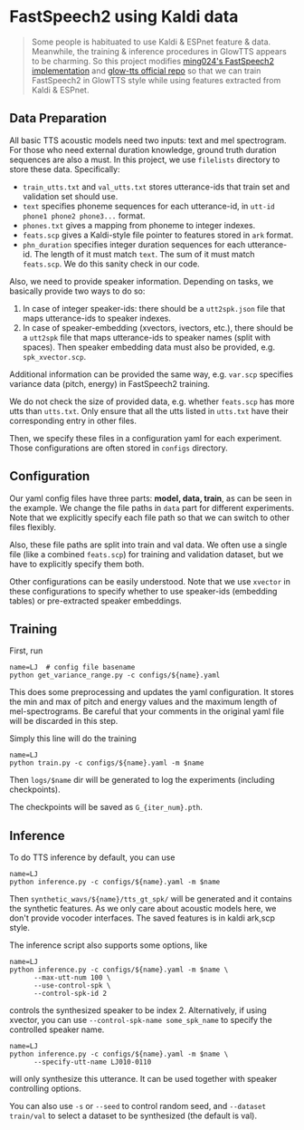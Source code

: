 # FastSpeech2 using Kaldi data
> Some people is habituated to use Kaldi & ESPnet feature & data. Meanwhile, the training & inference procedures in GlowTTS appears to be charming. So this project modifies [ming024's FastSpeech2 implementation](https://github.com/ming024/FastSpeech2) and [glow-tts official repo](https://github.com/jaywalnut310/glow-tts) so that we can train FastSpeech2 in GlowTTS style while using features extracted from Kaldi & ESPnet.

## Data Preparation
All basic TTS acoustic models need two inputs: text and mel spectrogram. For those who need external duration knowledge, ground truth duration sequences are also a must.
In this project, we use `filelists` directory to store these data.
Specifically:
 * `train_utts.txt` and `val_utts.txt` stores utterance-ids that train set and validation set should use.
 * `text` specifies phoneme sequences for each utterance-id, in `utt-id phone1 phone2 phone3...` format.
 * `phones.txt` gives a mapping from phoneme to integer indexes.
 * `feats.scp` gives a Kaldi-style file pointer to features stored in `ark` format.
 * `phn_duration` specifies integer duration sequences for each utterance-id. The length of it must match `text`. The sum of it must match `feats.scp`. We do this sanity check in our code.

Also, we need to provide speaker information. Depending on tasks, we basically provide two ways to do so:
 1. In case of integer speaker-ids: there should be a `utt2spk.json` file that maps utterance-ids to speaker indexes.
 2. In case of speaker-embedding (xvectors, ivectors, etc.), there should be a `utt2spk` file that maps utterance-ids to speaker names (split with spaces). Then speaker embedding data must also be provided, e.g. `spk_xvector.scp`.

Additional information can be provided the same way, e.g. `var.scp` specifies variance data (pitch, energy) in FastSpeech2 training.

We do not check the size of provided data, e.g. whether `feats.scp` has more utts than `utts.txt`. Only ensure that all the utts listed in `utts.txt` have their corresponding entry in other files.

Then, we specify these files in a configuration yaml for each experiment. Those configurations are often stored in `configs` directory.

## Configuration
Our yaml config files have three parts: **model, data, train**, as can be seen in the example.
We change the file paths in `data` part for different experiments. Note that we explicitly specify each file path so that we can switch to other files flexibly.

Also, these file paths are split into train and val data. We often use a single file (like a combined `feats.scp`) for training and validation dataset, but we have to explicitly specify them both.

Other configurations can be easily understood. Note that we use `xvector` in these configurations to specify whether to use speaker-ids (embedding tables) or pre-extracted speaker embeddings.

## Training
First, run
```shell
name=LJ  # config file basename
python get_variance_range.py -c configs/${name}.yaml
```
This does some preprocessing and updates the yaml configuration. It stores the min and max of pitch and energy values and the maximum length of mel-spectrograms. 
Be careful that your comments in the original yaml file will be discarded in this step.

Simply this line will do the training
```shell
name=LJ
python train.py -c configs/${name}.yaml -m $name
```
Then `logs/$name` dir will be generated to log the experiments (including checkpoints).

The checkpoints will be saved as `G_{iter_num}.pth`.

## Inference
To do TTS inference by default, you can use
```shell
name=LJ
python inference.py -c configs/${name}.yaml -m $name
```
Then `synthetic_wavs/${name}/tts_gt_spk/` will be generated and it contains the synthetic features. As we only care about acoustic models here, we don't provide vocoder interfaces. The saved features is in kaldi ark,scp style.

The inference script also supports some options, like 
```shell
name=LJ
python inference.py -c configs/${name}.yaml -m $name \
      --max-utt-num 100 \
      --use-control-spk \
      --control-spk-id 2
```
controls the synthesized speaker to be index 2. Alternatively, if using xvector, you can use `--control-spk-name some_spk_name` to specify the controlled speaker name.

```shell
name=LJ
python inference.py -c configs/${name}.yaml -m $name \
      --specify-utt-name LJ010-0110
```
will only synthesize this utterance. It can be used together with speaker controlling options.

You can also use `-s` or `--seed` to control random seed, and `--dataset train/val` to select a dataset to be synthesized (the default is val).